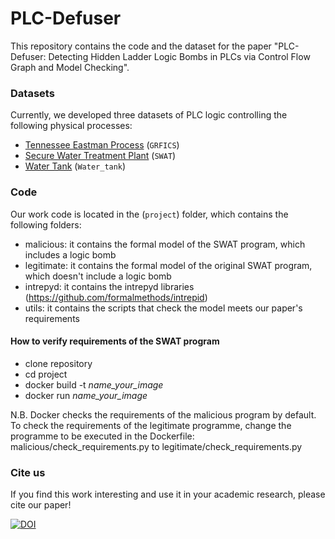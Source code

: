 <!--
    Copyright (C) 2024 Antonio Iacobelli, Lorenzo Rinieri

    This program is free software: you can redistribute it and/or modify
    it under the terms of the GNU General Public License as published by
    the Free Software Foundation, either version 3 of the License, or
    (at your option) any later version.

    This program is distributed in the hope that it will be useful,
    but WITHOUT ANY WARRANTY; without even the implied warranty of
    MERCHANTABILITY or FITNESS FOR A PARTICULAR PURPOSE.  See the
    GNU General Public License for more details.

    You should have received a copy of the GNU General Public License
    along with this program.  If not, see <https://www.gnu.org/licenses/>. 
-->

# PLC-Defuser
This repository contains the code and the dataset for the paper "PLC-Defuser: Detecting Hidden Ladder Logic Bombs in PLCs via Control Flow Graph and Model Checking".

### Datasets

Currently, we developed three datasets of PLC logic controlling the following physical processes:

* [Tennessee Eastman Process](https://github.com/Fortiphyd/GRFICSv2) (`GRFICS`)
* [Secure Water Treatment Plant](https://itrust.sutd.edu.sg/testbeds/secure-water-treatment-swat/) (`SWAT`)
* [Water Tank](https://ieeexplore.ieee.org/abstract/document/10639995) (`Water_tank`)

### Code
Our work code is located in the (`project`) folder, which contains the following folders:

* malicious: it contains the formal model of the SWAT program, which includes a logic bomb
* legitimate: it contains the formal model of the original SWAT program, which doesn't include a logic bomb
* intrepyd: it contains the intrepyd libraries (https://github.com/formalmethods/intrepid)
* utils: it contains the scripts that check the model meets our paper's requirements

#### How to verify requirements of the SWAT program
* clone repository
* cd project
* docker build -t *name_your_image*
* docker run *name_your_image*

N.B. Docker checks the requirements of the malicious program by default. To check the requirements of the legitimate programme, change the programme to be executed in the Dockerfile: malicious/check_requirements.py to legitimate/check_requirements.py
### Cite us
If you find this work interesting and use it in your academic research, please cite our paper!

[![DOI](https://zenodo.org/badge/877386039.svg)](https://doi.org/10.5281/zenodo.14014819)
